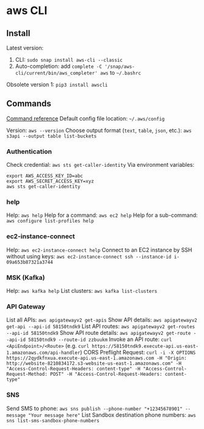 # aws CLI

## Install
Latest version: 
1. CLI: `sudo snap install aws-cli --classic`
2. Auto-completion: add `complete -C '/snap/aws-cli/current/bin/aws_completer' aws` to `~/.bashrc`

Obsolete version 1: `pip3 install awscli`

## Commands
[Command reference](https://docs.aws.amazon.com/cli/latest/reference/#available-services)
Default config file location: `~/.aws/config`

Version: `aws --version`
Choose output format (`text`, `table`, `json`, etc.): `aws s3api --output table list-buckets`

### Authentication
Check credential: `aws sts get-caller-identity`
Via environment variables:
```shell
export AWS_ACCESS_KEY_ID=abc
export AWS_SECRET_ACCESS_KEY=xyz
aws sts get-caller-identity
```

### help
Help: `aws help`
Help for a command: `aws ec2 help`
Help for a sub-command: `aws configure list-profiles help`

### ec2-instance-connect
Help: `aws ec2-instance-connect help`
Connect to an EC2 instance by SSH without using keys: `aws ec2-instance-connect ssh --instance-id i-09a653b87321a3744`

### MSK (Kafka)
Help: `aws kafka help`
List clusters: `aws kafka list-clusters`

### API Gateway
List all APIs: `aws apigatewayv2 get-apis`
Show API details: `aws apigatewayv2 get-api --api-id 58150tndk9`
List API routes: `aws apigatewayv2 get-routes --api-id 58150tndk9`
Show API route details: `aws apigatewayv2 get-route --api-id 58150tndk9 --route-id zzbuukm`
Invoke an API route: `curl <ApiEndpoint>/<Route>` (e.g. `curl https://58150tndk9.execute-api.us-east-1.amazonaws.com/api-handler`)
CORS Preflight Request: `curl -i -X OPTIONS https://2qydkfnxua.execute-api.us-east-1.amazonaws.com -H "Origin: http://website-8210834172.s3-website-us-east-1.amazonaws.com" -H "Access-Control-Request-Headers: content-type" -H "Access-Control-Request-Method: POST" -H "Access-Control-Request-Headers: content-type"`

### SNS
Send SMS to phone: `aws sns publish --phone-number "+12345678901" --message "Your message here"`
List Sandbox destination phone numbers: `aws sns list-sms-sandbox-phone-numbers`
